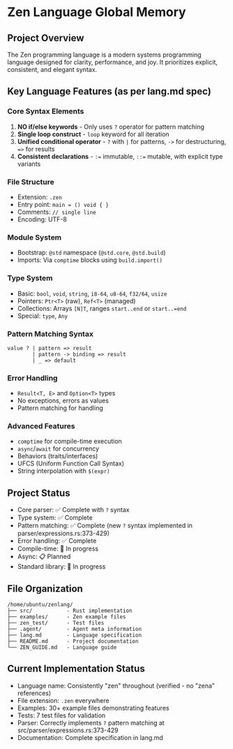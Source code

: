 # Zen Language Global Memory

## Project Overview
The Zen programming language is a modern systems programming language designed for clarity, performance, and joy. It prioritizes explicit, consistent, and elegant syntax.

## Key Language Features (as per lang.md spec)

### Core Syntax Elements
1. **NO if/else keywords** - Only uses `?` operator for pattern matching
2. **Single loop construct** - `loop` keyword for all iteration
3. **Unified conditional operator** - `?` with `|` for patterns, `->` for destructuring, `=>` for results
4. **Consistent declarations** - `:=` immutable, `::=` mutable, with explicit type variants

### File Structure
- Extension: `.zen`
- Entry point: `main = () void { }`
- Comments: `// single line`
- Encoding: UTF-8

### Module System
- Bootstrap: `@std` namespace (`@std.core`, `@std.build`)
- Imports: Via `comptime` blocks using `build.import()`

### Type System
- Basic: `bool`, `void`, `string`, `i8-64`, `u8-64`, `f32/64`, `usize`
- Pointers: `Ptr<T>` (raw), `Ref<T>` (managed)
- Collections: Arrays `[N]T`, ranges `start..end` or `start..=end`
- Special: `type`, `Any`

### Pattern Matching Syntax
```zen
value ? | pattern => result
        | pattern -> binding => result
        | _ => default
```

### Error Handling
- `Result<T, E>` and `Option<T>` types
- No exceptions, errors as values
- Pattern matching for handling

### Advanced Features
- `comptime` for compile-time execution
- `async`/`await` for concurrency
- Behaviors (traits/interfaces)
- UFCS (Uniform Function Call Syntax)
- String interpolation with `$(expr)`

## Project Status
- Core parser: ✅ Complete with `?` syntax
- Type system: ✅ Complete  
- Pattern matching: ✅ Complete (new `?` syntax implemented in parser/expressions.rs:373-429)
- Error handling: ✅ Complete
- Compile-time: 🚧 In progress
- Async: 📋 Planned
- Standard library: 🚧 In progress

## File Organization
```
/home/ubuntu/zenlang/
├── src/           - Rust implementation
├── examples/      - Zen example files
├── zen_test/      - Test files
├── .agent/        - Agent meta information
├── lang.md        - Language specification
├── README.md      - Project documentation
└── ZEN_GUIDE.md   - Language guide
```

## Current Implementation Status
- Language name: Consistently "zen" throughout (verified - no "zena" references)
- File extension: `.zen` everywhere
- Examples: 30+ example files demonstrating features
- Tests: 7 test files for validation
- Parser: Correctly implements `?` pattern matching at src/parser/expressions.rs:373-429
- Documentation: Complete specification in lang.md
